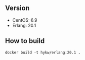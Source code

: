 ## Version
- CentOS: 6.9
- Erlang: 20.1

## How to build

```
docker build -t hykw/erlang:20.1 .
```

